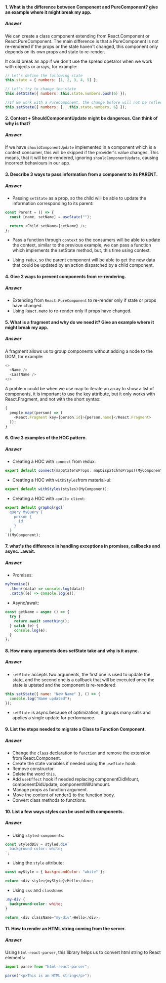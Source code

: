 #### 1. What is the difference between Component and PureComponent? give an example where it might break my app.

##### Answer

We can create a class component extending from React.Component or React.PureComponent. The main difference is that a PureComponent is not re-rendered if the props or the state haven't changed, this component only depends on its own props and state to re-render.

It could break an app if we don't use the spread opetaror when we work with objects or arrays, for example:

```js
// Let's define the following state
this.state = { numbers: [1, 2, 3, 4, 5] };

// Let's try to change the state
this.setState({ numbers: this.state.numbers.push(6) });

//If we work with a PureComponent, the change before will not be reflected in the interface, so we should do the following
this.setState({ numbers: [...this.state.numbers, 6] });
```

#### 2. Context + ShouldComponentUpdate might be dangerous. Can think of why is that?

##### Answer

If we have `shouldComponentUpdate` implemented in a component which is a context consumer, this will be skipped if the provider's value changes. This means, that it will be re-rendered, ignoring `shouldComponentUpdate`, causing incorrect behaviours in our app.

#### 3. Describe 3 ways to pass information from a component to its PARENT.

##### Answer

- Passing `setState` as a prop, so the child will be able to update the information corresponding to its parent:

```js
const Parent = () => {
  const [name, setName] = useState("");

  return <Child setName={setName} />;
};
```

- Pass a function through `context` so the consumers will be able to update the context, similar to the previous example, we can pass a function which implements the setState method, but, this time using context.

- Using `redux`, so the parent component will be able to get the new data that could be updated by an action dispatched by a child component.

#### 4. Give 2 ways to prevent components from re-rendering.

##### Answer

- Extending from `React.PureComponent` to re-render only if state or props have changed.
- Using `React.memo` to re-render only if props have changed.

#### 5. What is a fragment and why do we need it? Give an example where it might break my app.

##### Answer

A fragment allows us to group components without adding a node to the DOM, for example:

```js
<>
  <Name />
  <LastName />
</>
```

A problem could be when we use map to iterate an array to show a list of components, it is important to use the key attribute, but it only works with React.Fragment, and not with the short syntax:

```js
{
  people.map((person) => (
    <React.Fragment key={person.id}>{person.name}</React.Fragment>
  ));
}
```

#### 6. Give 3 examples of the HOC pattern.

##### Answer

- Creating a HOC with `connect` from redux:

```js
export default connect(mapStateToProps, mapDispatchToProps)(MyComponent);
```

- Creating a HOC with `withStyles`from material-ui:

```js
export default withStyles(styles)(MyComponent);
```

- Creating a HOC with `apollo client`:

```js
export default graphql(gql`
  query MyQuery {
    person {
      id
    }
  }
`)(MyComponent);
```

#### 7. what's the difference in handling exceptions in promises, callbacks and async...await.

##### Answer

- Promises:

```js
myPromise()
  .then((data) => console.log(data))
  .catch((e) => console.log(e));
```

- Async/await:

```js
const getName = async () => {
  try {
    return await something();
  } catch (e) {
    console.log(e);
  }
};
```

#### 8. How many arguments does setState take and why is it async.

##### Answer

- `setState` accepts two arguments, the first one is used to update the state, and the second one is a callback that will be executed once the state is uptated and the component is re-rendered:

```js
this.setState({ name: "New Name" }, () => {
  console.log("Name updated");
});
```

- `setState` is async because of optimization, it groups many calls and applies a single update for performance.

#### 9. List the steps needed to migrate a Class to Function Component.

##### Answer

- Change the `class` declaration to `function` and remove the extension from React.Component.
- Create the state variables if needed using the `useState` hook.
- Remove constructor.
- Delete the word `this`.
- Add `useEffect` hook if needed replacing componentDidMount, componentDidUpdate, componentWillUnmount.
- Manage props as function argument.
- Move the content of render() to the function body.
- Convert class methods to functions.

#### 10. List a few ways styles can be used with components.

##### Answer

- Using `styled-components`:

```js
const StyledDiv = styled.div`
  background-color: white;
`;
```

- Using the `style` attribute:

```js
const myStyle = { backgroundColor: "white" };

return <div style={myStyle}>Hello</div>;
```

- Using `css` and `className`:

```css
.my-div {
  background-color: white;
}
```

```js
return <div className="my-div">Hello</div>;
```

#### 11. How to render an HTML string coming from the server.

##### Answer

Using `html-react-parser`, this library helps us to convert html string to React elements:

```js
import parse from "html-react-parser";

parse("<p>This is an HTML string</p>");
```
